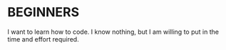 # BEGINNERS
I want to learn how to code. I know nothing, but I am willing to put in the time and effort required.
